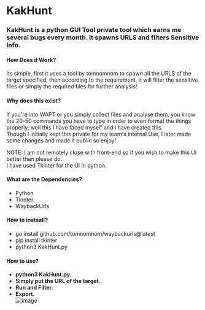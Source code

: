 # KakHunt
### KakHunt is a python GUI Tool private tool which earns me several bugs every month. It spawns URLS and filters Sensitive Info.

#### How Does it Work?
Its simple, first it uses a tool by tomnomnom to spawn all the URLS of the target specified, then according to the requirement, it will filter the sensitive   files or simply the required files for further analysis!

#### Why does this exist?
If you're into WAPT or you simply collect files and analyse them, you know the 20-50 commands you have to type in order to even format the things properly, well this I have faced myself and I have created this.  
Though I initially kept this private for my team's internal Use, I later made some changes and made it public so enjoy!

NOTE:
I am not remotely close with front-end so if you wish to make this UI better then please do.  
I have used Tkinter for the UI in python.

#### What are the Dependencies?
- Python  
- Tkinter  
- WaybackUrls  

#### How to instsall?
- go install github.com/tomnomnom/waybackurls@latest  
- pip install tkinter  
- python3 KakHunt.py  

#### How to use?
- **python3 KakHunt.py.**  
- **Simply put the URL of the target.**  
- **Run and Filter.**  
- **Export.**  
![image](https://user-images.githubusercontent.com/48627542/230473120-ec42b81c-2c3d-4fb0-a18c-96f4059cb8c2.png)

